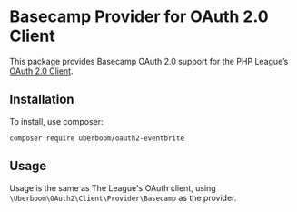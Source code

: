 # Basecamp Provider for OAuth 2.0 Client

This package provides Basecamp OAuth 2.0 support for the PHP League’s [OAuth 2.0 Client](https://github.com/thephpleague/oauth2-client).

## Installation

To install, use composer:

```
composer require uberboom/oauth2-eventbrite
```

## Usage

Usage is the same as The League's OAuth client, using `\Uberboom\OAuth2\Client\Provider\Basecamp` as the provider.
